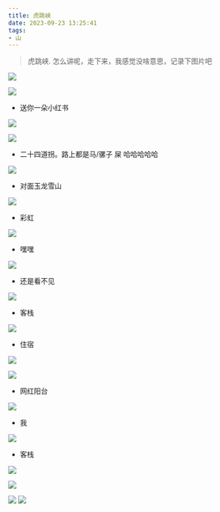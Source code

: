 ```yaml
---
title: 虎跳峡
date: 2023-09-23 13:25:41
tags:
- 山 
---
```



> 虎跳峡. 怎么讲呢，走下来，我感觉没啥意思，记录下图片吧

![](../images/f9153617025dcd2d7b9e7e1f98f1c62b.jpeg)

![](../images/c59c40681d447703779dec2cbe976d0e.jpeg)

- 送你一朵小红书

<!--more-->
![](../images/530bf52289ae4a2a61d92f484caf36e1.jpeg)

![](../images/eadd1437c4d3c003111f45ec7b034caa.jpeg)

- 二十四道拐。路上都是马/骡子 屎 哈哈哈哈哈

![](../images/de399a95b8976c283bbd5c2a29788b98.jpeg)


- 对面玉龙雪山

![](../images/9a2d7ecfc954dd35eae337e45fd77bb5.jpeg)

- 彩虹

![](../images/2f54990c479820051341d2495d77a9c2.jpeg)

- 嘿嘿

![](../images/39dd88a4c676f3753b028e689b02da11.jpeg)

- 还是看不见

![](../images/6904a7316db014132b6bc6fd2e1168f7.jpeg)

- 客栈

![](../images/b84e1843b839f6ae5bfa9e7eae92130c.jpeg)

- 住宿

![](../images/4ba283d8c448806da560f6df09249469.jpeg)

![](../images/36e61eb74634f697f120a72633217b66.jpeg)

- 网红阳台

![](../images/69061ce1bc144f2026eddd8ef9bbe98e.jpeg)

- 我

![](../images/52cb4b8a0f4e94054e32d4110d58bb71.jpeg)


- 客栈


![](../images/a37a9bf684e919d7a022bb0164795735.jpeg)

![](../images/62fe14903f727dd127c4b38aec3f0b17.jpeg)

![](../images/e4ebf38c25b8846e3ff1f42ba8ecac47.jpeg)
![](../images/81a83b5d945688abb61f61936251f912.jpeg)

